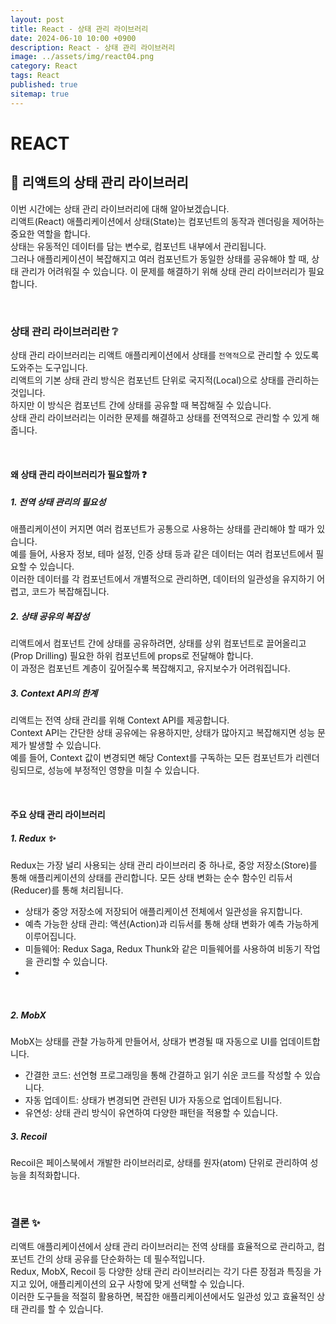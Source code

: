 ```yaml
---
layout: post
title: React - 상태 관리 라이브러리
date: 2024-06-10 10:00 +0900
description: React - 상태 관리 라이브러리
image: ../assets/img/react04.png
category: React
tags: React
published: true
sitemap: true
---
```


# REACT

## 🍳 리액트의 상태 관리 라이브러리

이번 시간에는 상태 관리 라이브러리에 대해 알아보겠습니다. <br>
리액트(React) 애플리케이션에서 상태(State)는 컴포넌트의 동작과 렌더링을 제어하는 중요한 역할을 합니다. <br>
상태는 유동적인 데이터를 담는 변수로, 컴포넌트 내부에서 관리됩니다. <br>
그러나 애플리케이션이 복잡해지고 여러 컴포넌트가 동일한 상태를 공유해야 할 때, 상태 관리가 어려워질 수 있습니다. 이 문제를 해결하기 위해 상태 관리 라이브러리가 필요합니다.

<br>

### 상태 관리 라이브러리란 ❔

상태 관리 라이브러리는 리액트 애플리케이션에서 상태를 `전역적`으로 관리할 수 있도록 도와주는 도구입니다. <br>
리액트의 기본 상태 관리 방식은 컴포넌트 단위로 국지적(Local)으로 상태를 관리하는 것입니다. <br>
하지만 이 방식은 컴포넌트 간에 상태를 공유할 때 복잡해질 수 있습니다. <br>
상태 관리 라이브러리는 이러한 문제를 해결하고 상태를 전역적으로 관리할 수 있게 해줍니다.

<br>

#### 왜 상태 관리 라이브러리가 필요할까 ❓

##### 1. 전역 상태 관리의 필요성

애플리케이션이 커지면 여러 컴포넌트가 공통으로 사용하는 상태를 관리해야 할 때가 있습니다. <br>
예를 들어, 사용자 정보, 테마 설정, 인증 상태 등과 같은 데이터는 여러 컴포넌트에서 필요할 수 있습니다. <br>
이러한 데이터를 각 컴포넌트에서 개별적으로 관리하면, 데이터의 일관성을 유지하기 어렵고, 코드가 복잡해집니다.

##### 2. 상태 공유의 복잡성

리액트에서 컴포넌트 간에 상태를 공유하려면, 상태를 상위 컴포넌트로 끌어올리고(Prop Drilling) 필요한 하위 컴포넌트에 props로 전달해야 합니다. <br>
이 과정은 컴포넌트 계층이 깊어질수록 복잡해지고, 유지보수가 어려워집니다.

##### 3. Context API의 한계

리액트는 전역 상태 관리를 위해 Context API를 제공합니다.<br>
Context API는 간단한 상태 공유에는 유용하지만, 상태가 많아지고 복잡해지면 성능 문제가 발생할 수 있습니다. <br>
예를 들어, Context 값이 변경되면 해당 Context를 구독하는 모든 컴포넌트가 리렌더링되므로, 성능에 부정적인 영향을 미칠 수 있습니다.

<br>

#### 주요 상태 관리 라이브러리

##### 1. Redux ✨

Redux는 가장 널리 사용되는 상태 관리 라이브러리 중 하나로, 중앙 저장소(Store)를 통해 애플리케이션의 상태를 관리합니다. 모든 상태 변화는 순수 함수인 리듀서(Reducer)를 통해 처리됩니다.

- 상태가 중앙 저장소에 저장되어 애플리케이션 전체에서 일관성을 유지합니다.
- 예측 가능한 상태 관리: 액션(Action)과 리듀서를 통해 상태 변화가 예측 가능하게 이루어집니다.
- 미들웨어: Redux Saga, Redux Thunk와 같은 미들웨어를 사용하여 비동기 작업을 관리할 수 있습니다.
-

<br>

##### 2. MobX

MobX는 상태를 관찰 가능하게 만들어서, 상태가 변경될 때 자동으로 UI를 업데이트합니다.

- 간결한 코드: 선언형 프로그래밍을 통해 간결하고 읽기 쉬운 코드를 작성할 수 있습니다.
- 자동 업데이트: 상태가 변경되면 관련된 UI가 자동으로 업데이트됩니다.
- 유연성: 상태 관리 방식이 유연하여 다양한 패턴을 적용할 수 있습니다.
  <br>

##### 3. Recoil

Recoil은 페이스북에서 개발한 라이브러리로, 상태를 원자(atom) 단위로 관리하여 성능을 최적화합니다.

<br>

### 결론 ✨

리액트 애플리케이션에서 상태 관리 라이브러리는 전역 상태를 효율적으로 관리하고, 컴포넌트 간의 상태 공유를 단순화하는 데 필수적입니다.<br>
Redux, MobX, Recoil 등 다양한 상태 관리 라이브러리는 각기 다른 장점과 특징을 가지고 있어, 애플리케이션의 요구 사항에 맞게 선택할 수 있습니다. <br>
이러한 도구들을 적절히 활용하면, 복잡한 애플리케이션에서도 일관성 있고 효율적인 상태 관리를 할 수 있습니다.
